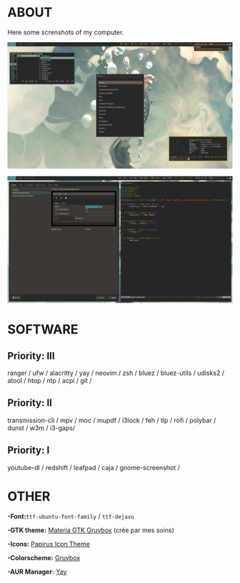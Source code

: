 # ABOUT
Here some screnshots of my computer.

![Screenshot-1](/Screenshot/screenshot-1.png)

![Screenshot-2](/Screenshot/screenshot-2.png)

# SOFTWARE
## Priority: III
ranger / ufw / alacritty / yay / neovim / zsh / bluez / bluez-utils / udisks2 / atool / htop / ntp / acpi / git /

## Priority: II
transmission-cli / mpv / moc / mupdf / i3lock / feh / tlp / rofi / polybar / dunst / w3m / i3-gaps/

## Priority: I
youtube-dl / redshift / leafpad / caja / gnome-screenshot /

# OTHER
**-Font:**`ttf-ubuntu-font-family` / `ttf-dejavu`

**-GTK theme:** [Materia GTK Gruvbox](https://github.com/Kani-dev/Materia-gtk-gruvbox) (crée par mes soins)

**-Icons:** [Papirus Icon Theme](https://github.com/PapirusDevelopmentTeam/papirus-icon-theme/) 

**-Colorscheme:** [Gruvbox](https://github.com/morhetz/gruvbox-contrib)

**-AUR Manager:** [Yay](https://github.com/Jguer/yay)
